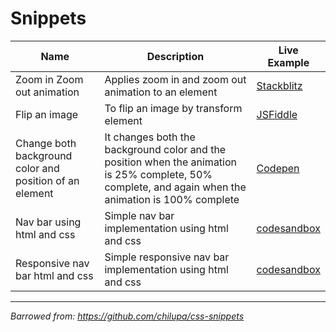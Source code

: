# Snippets

| Name                                                    | Description                                                                                                                                           | Live Example                                                                           |
| ------------------------------------------------------- | ----------------------------------------------------------------------------------------------------------------------------------------------------- | -------------------------------------------------------------------------------------- |
| Zoom in Zoom out animation                              | Applies zoom in and zoom out animation to an element                                                                                                  | [Stackblitz](https://stackblitz.com/edit/css-zoomin-zoomout-animation?file=index.html) |
| Flip an image                                           | To flip an image by transform element                                                                                                                 | [JSFiddle](https://jsfiddle.net/roz3t8je/1)                                            |
| Change both background color and position of an element | It changes both the background color and the position when the animation is 25% complete, 50% complete, and again when the animation is 100% complete | [Codepen](https://codepen.io/anushri20/pen/GRqRepQ)                                    |
| Nav bar using html and css | Simple nav bar implementation using html and css | [codesandbox](https://codesandbox.io/s/navbar-html-css-bqew8?file=/index.html) 
| Responsive nav bar html and css | Simple responsive nav bar implementation using html and css | [codesandbox](https://codesandbox.io/s/responsive-menu-html-css-5t709?file=/index.html) 

---

<i>Barrowed from: https://github.com/chilupa/css-snippets</i>
